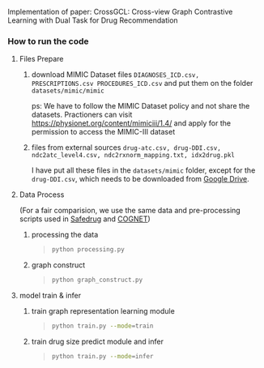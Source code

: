 Implementation of paper: CrossGCL: Cross-view Graph Contrastive Learning with Dual Task for Drug Recommendation

### How to run the code

1. Files Prepare

   1. download MIMIC Dataset files `DIAGNOSES_ICD.csv, PRESCRIPTIONS.csv PROCEDURES_ICD.csv` and put them on the folder `datasets/mimic/mimic`

      ps: We have to follow the MIMIC Dataset policy and not share the datasets. Practioners can visit https://physionet.org/content/mimiciii/1.4/ and apply for the permission to access the MIMIC-III dataset

   2. files from external sources `drug-atc.csv, drug-DDI.csv, ndc2atc_level4.csv, ndc2rxnorm_mapping.txt, idx2drug.pkl`

      I have put all these files in the `datasets/mimic` folder, except for the `drug-DDI.csv`, which needs to be downloaded from [Google Drive](https://drive.google.com/file/d/1mnPc0O0ztz0fkv3HF-dpmBb8PLWsEoDz/view?usp=sharing).

2. Data Process

   (For a fair comparision, we use the same data and pre-processing scripts used in [Safedrug](https://github.com/ycq091044/SafeDrug) and [COGNET](https://github.com/BarryRun/COGNet))
   1. processing the data

      > ```bash
      > python processing.py
      > ```

   2. graph construct

      > ```bash
      > python graph_construct.py
      > ```
      >

4. model train & infer

   1. train graph representation learning module
      > ```bash
      > python train.py --mode=train
      > ```
      >
   
   2. train drug size predict module and infer
      > ```bash
      > python train.py --mode=infer
      > ```

